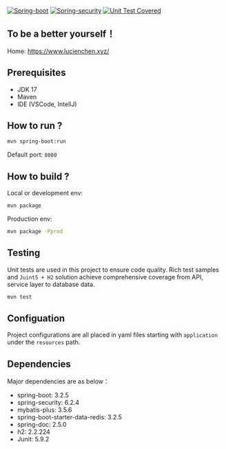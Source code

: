 [![Spring-boot](https://img.shields.io/badge/3.2.5-6DB33F?style=flat-square&logo=SpringBoot&logoColor=white&label=Spring-Boot)](https://github.com/spring-projects/spring-boot)
[![Spring-security](https://img.shields.io/badge/6.2.4-00BAFF?style=flat-square&logo=Spring-Security&logoColor=white&label=Spring-Security&color=blue)](https://github.com/spring-projects/spring-security)
[![Unit Test Covered](https://img.shields.io/badge/5.9.2-25A162?style=flat-square&logo=JUnit5&logoColor=white&label=Junit5)](https://github.com/junit-team/junit5)


## To be a better yourself！

Home: https://www.lucienchen.xyz/

## Prerequisites

- JDK 17
- Maven
- IDE (VSCode, IntellJ)

## How to run ?

```bash
mvn spring-boot:run
```

Default port: `8080`

## How to build ?

Local or development env:
```bash
mvn package
```

Production env:
```bash
mvn package -Pprod
```

## Testing

Unit tests are used in this project to ensure code quality. Rich test samples and `Juint5 + H2` solution achieve comprehensive coverage from API, service layer to database data.
```bash
mvn test
```

## Configuation

Project configurations are all placed in yaml files starting with `application` under the `resources` path.

## Dependencies

Major dependencies are as below：
- spring-boot: 3.2.5
- spring-security: 6.2.4
- mybatis-plus: 3.5.6
- spring-boot-starter-data-redis: 3.2.5
- spring-doc: 2.5.0
- h2: 2.2.224
- Junit: 5.9.2


   
